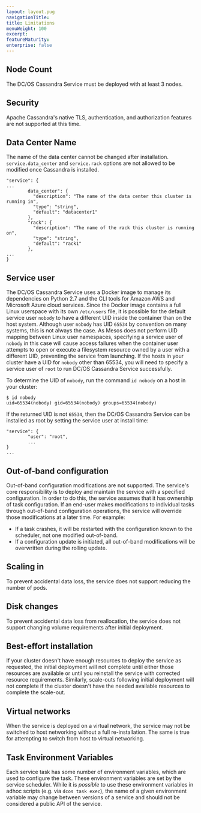 ```yaml
---
layout: layout.pug
navigationTitle: 
title: Limitations
menuWeight: 100
excerpt:
featureMaturity:
enterprise: false
---
```


<!-- This source repo for this topic is https://github.com/mesosphere/dcos-commons -->


## Node Count

The DC/OS Cassandra Service must be deployed with at least 3 nodes.

## Security

Apache Cassandra's native TLS, authentication, and authorization features are not supported at this time.

## Data Center Name

The name of the data center cannot be changed after installation. `service.data_center` and `service.rack` options are not allowed to be modified once Cassandra is installed.

```
"service": {
...
        data_center": {
          "description": "The name of the data center this cluster is running in",
          "type": "string",
          "default": "datacenter1"
        },
        "rack": {
          "description": "The name of the rack this cluster is running on",
          "type": "string",
          "default": "rack1"
        },
...
}
```

## Service user

The DC/OS Cassandra Service uses a Docker image to manage its dependencies on Python 2.7 and the CLI tools for Amazon AWS and Microsoft Azure cloud services. Since the Docker image contains a full Linux userspace with its own `/etc/users` file, it is possible for the default service user `nobody` to have a different UID inside the container than on the host system. Although user `nobody` has UID `65534` by convention on many systems, this is not always the case. As Mesos does not perform UID mapping between Linux user namespaces, specifying a service user of `nobody` in this case will cause access failures when the container user attempts to open or execute a filesystem resource owned by a user with a different UID, preventing the service from launching. If the hosts in your cluster have a UID for `nobody` other than 65534, you will need to specify a service user of `root` to run DC/OS Cassandra Service successfully.

To determine the UID of `nobody`, run the command `id nobody` on a host in your cluster:
```
$ id nobody
uid=65534(nobody) gid=65534(nobody) groups=65534(nobody)
```

If the returned UID is not `65534`, then the DC/OS Cassandra Service can be installed as root by setting the service user at install time:
```
"service": {
        "user": "root",
        ...
}
...
```

## Out-of-band configuration

Out-of-band configuration modifications are not supported. The service's core responsibility is to deploy and maintain the service with a specified configuration. In order to do this, the service assumes that it has ownership of task configuration. If an end-user makes modifications to individual tasks through out-of-band configuration operations, the service will override those modifications at a later time. For example:
- If a task crashes, it will be restarted with the configuration known to the scheduler, not one modified out-of-band.
- If a configuration update is initiated, all out-of-band modifications will be overwritten during the rolling update.

## Scaling in

To prevent accidental data loss, the service does not support reducing the number of pods.

## Disk changes

To prevent accidental data loss from reallocation, the service does not support changing volume requirements after initial deployment.

## Best-effort installation

If your cluster doesn't have enough resources to deploy the service as requested, the initial deployment will not complete until either those resources are available or until you reinstall the service with corrected resource requirements. Similarly, scale-outs following initial deployment will not complete if the cluster doesn't have the needed available resources to complete the scale-out.

## Virtual networks

When the service is deployed on a virtual network, the service may not be switched to host networking without a full re-installation. The same is true for attempting to switch from host to virtual networking.

## Task Environment Variables

Each service task has some number of environment variables, which are used to configure the task. These environment variables are set by the service scheduler. While it is _possible_ to use these environment variables in adhoc scripts (e.g. via `dcos task exec`), the name of a given environment variable may change between versions of a service and should not be considered a public API of the service.
